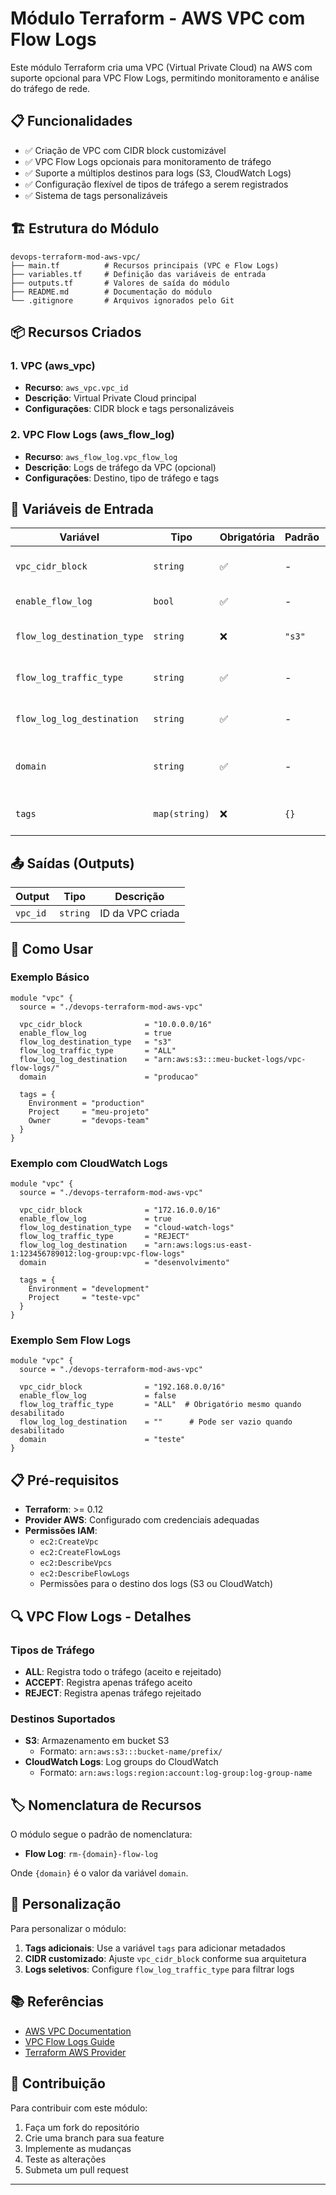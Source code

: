 # Módulo Terraform - AWS VPC com Flow Logs

Este módulo Terraform cria uma VPC (Virtual Private Cloud) na AWS com suporte opcional para VPC Flow Logs, permitindo monitoramento e análise do tráfego de rede.

## 📋 Funcionalidades

- ✅ Criação de VPC com CIDR block customizável
- ✅ VPC Flow Logs opcionais para monitoramento de tráfego
- ✅ Suporte a múltiplos destinos para logs (S3, CloudWatch Logs)
- ✅ Configuração flexível de tipos de tráfego a serem registrados
- ✅ Sistema de tags personalizáveis

## 🏗️ Estrutura do Módulo

```
devops-terraform-mod-aws-vpc/
├── main.tf          # Recursos principais (VPC e Flow Logs)
├── variables.tf     # Definição das variáveis de entrada
├── outputs.tf       # Valores de saída do módulo
├── README.md        # Documentação do módulo
└── .gitignore       # Arquivos ignorados pelo Git
```

## 📦 Recursos Criados

### 1. VPC (aws_vpc)
- **Recurso**: `aws_vpc.vpc_id`
- **Descrição**: Virtual Private Cloud principal
- **Configurações**: CIDR block e tags personalizáveis

### 2. VPC Flow Logs (aws_flow_log)
- **Recurso**: `aws_flow_log.vpc_flow_log`
- **Descrição**: Logs de tráfego da VPC (opcional)
- **Configurações**: Destino, tipo de tráfego e tags

## 🔧 Variáveis de Entrada

| Variável | Tipo | Obrigatória | Padrão | Descrição |
|----------|------|-------------|--------|-----------|
| `vpc_cidr_block` | `string` | ✅ | - | CIDR block da VPC (ex: "10.0.0.0/16") |
| `enable_flow_log` | `bool` | ✅ | - | Ativa ou desativa os VPC Flow Logs |
| `flow_log_destination_type` | `string` | ❌ | `"s3"` | Tipo de destino: "s3" ou "cloud-watch-logs" |
| `flow_log_traffic_type` | `string` | ✅ | - | Tipo de tráfego: "ALL", "ACCEPT" ou "REJECT" |
| `flow_log_log_destination` | `string` | ✅ | - | ARN do destino dos logs (bucket S3 ou log group) |
| `domain` | `string` | ✅ | - | Domínio/ambiente para nomenclatura dos recursos |
| `tags` | `map(string)` | ❌ | `{}` | Tags personalizadas para os recursos |

## 📤 Saídas (Outputs)

| Output | Tipo | Descrição |
|--------|------|----------|
| `vpc_id` | `string` | ID da VPC criada |

## 🚀 Como Usar

### Exemplo Básico

```hcl
module "vpc" {
  source = "./devops-terraform-mod-aws-vpc"

  vpc_cidr_block              = "10.0.0.0/16"
  enable_flow_log             = true
  flow_log_destination_type   = "s3"
  flow_log_traffic_type       = "ALL"
  flow_log_log_destination    = "arn:aws:s3:::meu-bucket-logs/vpc-flow-logs/"
  domain                      = "producao"

  tags = {
    Environment = "production"
    Project     = "meu-projeto"
    Owner       = "devops-team"
  }
}
```

### Exemplo com CloudWatch Logs

```hcl
module "vpc" {
  source = "./devops-terraform-mod-aws-vpc"

  vpc_cidr_block              = "172.16.0.0/16"
  enable_flow_log             = true
  flow_log_destination_type   = "cloud-watch-logs"
  flow_log_traffic_type       = "REJECT"
  flow_log_log_destination    = "arn:aws:logs:us-east-1:123456789012:log-group:vpc-flow-logs"
  domain                      = "desenvolvimento"

  tags = {
    Environment = "development"
    Project     = "teste-vpc"
  }
}
```

### Exemplo Sem Flow Logs

```hcl
module "vpc" {
  source = "./devops-terraform-mod-aws-vpc"

  vpc_cidr_block              = "192.168.0.0/16"
  enable_flow_log             = false
  flow_log_traffic_type       = "ALL"  # Obrigatório mesmo quando desabilitado
  flow_log_log_destination    = ""      # Pode ser vazio quando desabilitado
  domain                      = "teste"
}
```

## 📋 Pré-requisitos

- **Terraform**: >= 0.12
- **Provider AWS**: Configurado com credenciais adequadas
- **Permissões IAM**: 
  - `ec2:CreateVpc`
  - `ec2:CreateFlowLogs`
  - `ec2:DescribeVpcs`
  - `ec2:DescribeFlowLogs`
  - Permissões para o destino dos logs (S3 ou CloudWatch)

## 🔍 VPC Flow Logs - Detalhes

### Tipos de Tráfego
- **ALL**: Registra todo o tráfego (aceito e rejeitado)
- **ACCEPT**: Registra apenas tráfego aceito
- **REJECT**: Registra apenas tráfego rejeitado

### Destinos Suportados
- **S3**: Armazenamento em bucket S3
  - Formato: `arn:aws:s3:::bucket-name/prefix/`
- **CloudWatch Logs**: Log groups do CloudWatch
  - Formato: `arn:aws:logs:region:account:log-group:log-group-name`

## 🏷️ Nomenclatura de Recursos

O módulo segue o padrão de nomenclatura:
- **Flow Log**: `rm-{domain}-flow-log`

Onde `{domain}` é o valor da variável `domain`.

## 🔧 Personalização

Para personalizar o módulo:

1. **Tags adicionais**: Use a variável `tags` para adicionar metadados
2. **CIDR customizado**: Ajuste `vpc_cidr_block` conforme sua arquitetura
3. **Logs seletivos**: Configure `flow_log_traffic_type` para filtrar logs

## 📚 Referências

- [AWS VPC Documentation](https://docs.aws.amazon.com/vpc/)
- [VPC Flow Logs Guide](https://docs.aws.amazon.com/vpc/latest/userguide/flow-logs.html)
- [Terraform AWS Provider](https://registry.terraform.io/providers/hashicorp/aws/latest)

## 🤝 Contribuição

Para contribuir com este módulo:

1. Faça um fork do repositório
2. Crie uma branch para sua feature
3. Implemente as mudanças
4. Teste as alterações
5. Submeta um pull request

---